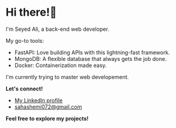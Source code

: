 # Hi there!👋

I'm Seyed Ali, a back-end web developer.

My go-to tools:

- FastAPI: Love building APIs with this lightning-fast framework.
- MongoDB: A flexible database that always gets the job done.
- Docker: Containerization made easy.

I'm currently trying to master web developement.

**Let's connect!**

* [My LinkedIn profile](https://www.linkedin.com/in/seyed-ali-hashemi-67a568146)
* sahashemi072@gmail.com

**Feel free to explore my projects!**
